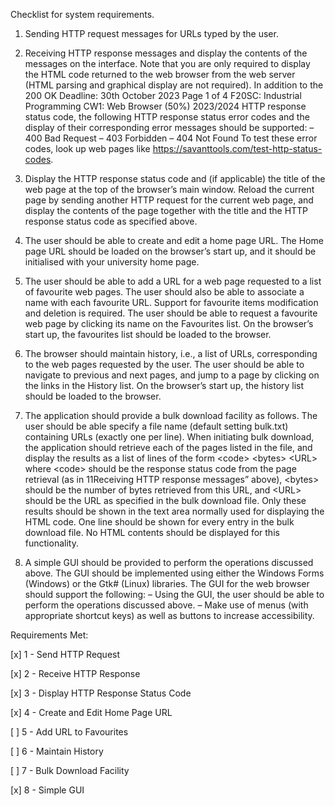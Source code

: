 ﻿Checklist for system requirements.

1.  Sending HTTP request messages for URLs typed by the user.

2.  Receiving HTTP response messages and display the contents of the messages on the interface.
    Note that you are only required to display the HTML code returned to the web browser from the
    web server (HTML parsing and graphical display are not required). In addition to the 200 OK
    Deadline: 30th October 2023 Page 1 of 4
    F20SC: Industrial Programming CW1: Web Browser (50%) 2023/2024
    HTTP response status code, the following HTTP response status error codes and the display of their
    corresponding error messages should be supported:
    – 400 Bad Request
    – 403 Forbidden
    – 404 Not Found
    To test these error codes, look up web pages like https://savanttools.com/test-http-status-codes.
3.  Display the HTTP response status code and (if applicable) the title of the web page at the top
    of the browser’s main window. Reload the current page by sending another HTTP request for
    the current web page, and display the contents of the page together with the title and the HTTP
    response status code as specified above.

4.  The user should be able to create and edit a home page URL. The Home page URL should be
    loaded on the browser’s start up, and it should be initialised with your university home page.
    
5.  The user should be able to add a URL for a web page requested to a list of favourite web pages.
    The user should also be able to associate a name with each favourite URL. Support for favourite
    items modification and deletion is required. The user should be able to request a favourite web page
    by clicking its name on the Favourites list. On the browser’s start up, the favourites list should be
    loaded to the browser.
    
6. The browser should maintain history, i.e., a list of URLs, corresponding to the web pages requested
    by the user. The user should be able to navigate to previous and next pages, and jump to a page by
    clicking on the links in the History list. On the browser’s start up, the history list should be loaded
    to the browser.
    
7. The application should provide a bulk download facility as follows. The user should be able specify
    a file name (default setting bulk.txt) containing URLs (exactly one per line). When initiating bulk
    download, the application should retrieve each of the pages listed in the file, and display the results
    as a list of lines of the form
    \<code\> \<bytes\> \<URL\>
    where \<code> should be the response status code from the page retrieval (as in 11Receiving HTTP
    response messages” above), \<bytes> should be the number of bytes retrieved from this URL, and
    \<URL> should be the URL as specified in the bulk download file. Only these results should be shown
    in the text area normally used for displaying the HTML code. One line should be shown for every
    entry in the bulk download file. No HTML contents should be displayed for this functionality.
    
8.  A simple GUI should be provided to perform the operations discussed above. The GUI should be
    implemented using either the Windows Forms (Windows) or the Gtk# (Linux) libraries. The GUI
    for the web browser should support the following:
    – Using the GUI, the user should be able to perform the operations discussed above.
    – Make use of menus (with appropriate shortcut keys) as well as buttons to increase accessibility.
    
Requirements Met:

[x]     1 - Send HTTP Request

[x]     2 - Receive HTTP Response

[x]     3 - Display HTTP Response Status Code

[x]     4 - Create and Edit Home Page URL

[ ]     5 - Add URL to Favourites

[ ]     6 - Maintain History

[ ]     7 - Bulk Download Facility

[x]     8 - Simple GUI